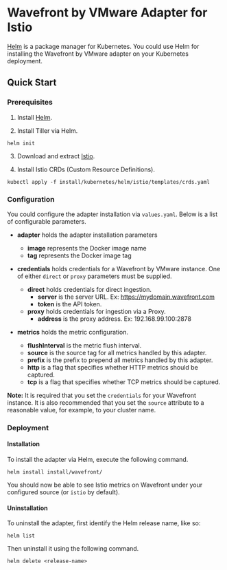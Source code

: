 # Wavefront by VMware Adapter for Istio

[Helm](https://helm.sh/) is a package manager for Kubernetes. You could use Helm
for installing the Wavefront by VMware adapter on your Kubernetes deployment.

## Quick Start

### Prerequisites

1. Install [Helm](https://docs.helm.sh/using_helm/#installing-helm).

2. Install Tiller via Helm.

```shell
helm init
```

3. Download and extract [Istio](https://istio.io/docs/setup/kubernetes/download-release/).

4. Install Istio CRDs (Custom Resource Definitions).

```shell
kubectl apply -f install/kubernetes/helm/istio/templates/crds.yaml
```

### Configuration

You could configure the adapter installation via `values.yaml`. Below is a list
of configurable parameters.

* **adapter** holds the adapter installation parameters
  * **image** represents the Docker image name
  * **tag** represents the Docker image tag

* **credentials** holds credentials for a Wavefront by VMware instance. One of
  either `direct` or `proxy` parameters must be supplied.
  * **direct** holds credentials for direct ingestion.
    * **server** is the server URL. Ex: https://mydomain.wavefront.com
    * **token** is the API token.
  * **proxy** holds credentials for ingestion via a Proxy.
    * **address** is the proxy address. Ex: 192.168.99.100:2878

* **metrics** holds the metric configuration.
  * **flushInterval** is the metric flush interval.
  * **source** is the source tag for all metrics handled by this adapter.
  * **prefix** is the prefix to prepend all metrics handled by this adapter.
  * **http** is a flag that specifies whether HTTP metrics should be captured.
  * **tcp** is a flag that specifies whether TCP metrics should be captured.

**Note:** It is required that you set the `credentials` for your Wavefront
instance. It is also recommended that you set the `source` attribute to a
reasonable value, for example, to your cluster name.

### Deployment

#### Installation

To install the adapter via Helm, execute the following command.

```shell
helm install install/wavefront/
```

You should now be able to see Istio metrics on Wavefront under your configured
source (or `istio` by default).

#### Uninstallation

To uninstall the adapter, first identify the Helm release name, like so:

```shell
helm list
```

Then uninstall it using the following command.

```shell
helm delete <release-name>
```
